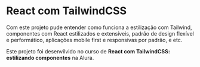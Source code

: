 <h1>React com TailwindCSS</h1>

<p>
Com este projeto pude entender como funciona a estilização com Tailwind, componentes com React estilizados e extensíveis, padrão de design flexível e performático, aplicações mobile first e responsivas por padrão, e etc.

Este projeto foi desenvilvido no curso de <strong>React com TailwindCSS: estilizando componentes</strong> na Alura.
</p>